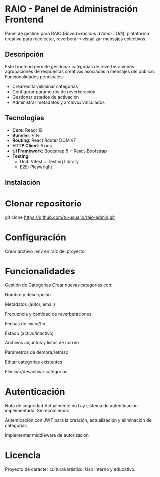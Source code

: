 # RAIO - Panel de Administración Frontend

Panel de gestión para RAIO (*Reverberacions d'Amor i Odi*), plataforma creativa para recolectar, reverberar y visualizar mensajes colectivos.
<!-- Agregar imagen real si está disponible -->

## Descripción

Este frontend permite gestionar categorías de reverberaciones - agrupaciones de respuestas creativas asociadas a mensajes del público. Funcionalidades principales:
- Crear/editar/eliminar categorías
- Configurar parámetros de reverberación
- Gestionar estados de activación
- Administrar metadatos y archivos vinculados

##  Tecnologías

- **Core**: React 19
- **Bundler**: Vite
- **Routing**: React Router DOM v7
- **HTTP Client**: Axios
- **UI Framework**: Bootstrap 5 + React-Bootstrap
- **Testing**:
  - Unit: Vitest + Testing Library
  - E2E: Playwright

##  Instalación

# Clonar repositorio
git clone https://github.com/tu-usuario/raio-admin.git

# Configuración
Crear archivo .env en raíz del proyecto

# Funcionalidades
Gestión de Categorías
 Crear nuevas categorías con:

Nombre y descripción

Metadatos (autor, email)

Frecuencia y cantidad de reverberaciones

Fechas de inicio/fin

Estado (activo/inactivo)

Archivos adjuntos y listas de correo

Parámetros de demora/retraso

Editar categorías existentes

Eliminar/desactivar categorías

# Autenticación
Nota de seguridad
Actualmente no hay sistema de autenticación implementado. Se recomienda:

Autenticación con JWT para la creación, actualización y eliminación de categorías

Implementar middleware de autorización



# Licencia
Proyecto de carácter cultural/artístico. Uso interno y educativo.
